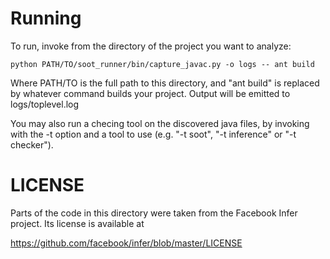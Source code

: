 Running
=======

To run, invoke from the directory of the project you want to analyze:

    python PATH/TO/soot_runner/bin/capture_javac.py -o logs -- ant build

Where PATH/TO is the full path to this directory, and "ant build" is replaced by whatever command builds your project. Output will be emitted to logs/toplevel.log

You may also run a checing tool on the discovered java files, by invoking with the -t option and a tool to use (e.g. "-t soot", "-t inference" or "-t checker").

LICENSE
=======

Parts of the code in this directory were taken from the Facebook Infer project. Its license is available at

  https://github.com/facebook/infer/blob/master/LICENSE
